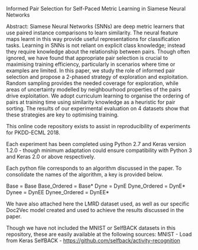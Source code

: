 Informed Pair Selection for Self-Paced Metric Learning in Siamese Neural Networks

Abstract:
Siamese Neural Networks (SNNs) are deep metric learners that use paired instance comparisons to learn similarity. The neural feature maps learnt in this way provide useful representations for classification tasks. Learning in SNNs is not reliant on explicit class knowledge; instead they require knowledge about the relationship between pairs. Though often ignored, we have found that appropriate pair selection is crucial to maximising training efficiency, particularly in scenarios where time or examples are limited. In this paper, we study the role of informed pair selection and propose a 2-phased strategy of exploration and exploitation. Random sampling provides the needed coverage for exploration, while areas of uncertainty modelled by neighbourhood properties of the pairs drive exploitation. We adopt curriculum learning to organise the ordering of pairs at training time using similarity knowledge as a heuristic for pair sorting. The results of our experimental evaluation on 4 datasets show that these strategies are key to optimising training.


This online code repository exists to assist in reproducibility of experiments for PKDD-ECML 2018.

Each experiment has been completed using Python 2.7 and Keras version 1.2.0 - though minimum adaptation could ensure compatibility with Python 3 and Keras 2.0 or above respectively.

Each python file corresponds to an algorithm discussed in the paper. To consolidate the names of the algorithm, a key is provided below.

  Base = Base
  Base_Ordered = Base*
  Dyne = DynE
  Dyne_Ordered = DynE*
  Dynee = DynEE
  Dynee_Ordered = DynEE*

We have also attached here the LMRD dataset used, as well as our specific Doc2Vec model created and used to achieve the results discussed in the paper. 

Though we have not included the MNIST or SelfBACK datasets in this repository, these are easily available at the following sources:
  MNIST - Load from Keras
  SelfBACK - https://github.com/selfback/activity-recognition
